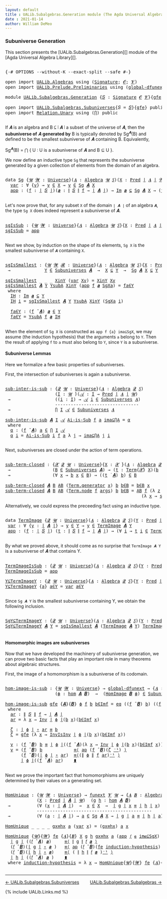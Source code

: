 ```yaml
---
layout: default
title : UALib.Subalgebras.Generation module (The Agda Universal Algebra Library)
date : 2021-01-14
author: William DeMeo
---
```


### <a id="subuniverse-generation">Subuniverse Generation</a>

This section presents the [UALib.Subalgebras.Generation][] module of the [Agda Universal Algebra Library][].

<pre class="Agda">

<a id="334" class="Symbol">{-#</a> <a id="338" class="Keyword">OPTIONS</a> <a id="346" class="Pragma">--without-K</a> <a id="358" class="Pragma">--exact-split</a> <a id="372" class="Pragma">--safe</a> <a id="379" class="Symbol">#-}</a>

<a id="384" class="Keyword">open</a> <a id="389" class="Keyword">import</a> <a id="396" href="UALib.Algebras.html" class="Module">UALib.Algebras</a> <a id="411" class="Keyword">using</a> <a id="417" class="Symbol">(</a><a id="418" href="UALib.Algebras.Signatures.html#1377" class="Function">Signature</a><a id="427" class="Symbol">;</a> <a id="429" href="universes.html#613" class="Generalizable">𝓞</a><a id="430" class="Symbol">;</a> <a id="432" href="universes.html#617" class="Generalizable">𝓥</a><a id="433" class="Symbol">)</a>
<a id="435" class="Keyword">open</a> <a id="440" class="Keyword">import</a> <a id="447" href="UALib.Prelude.Preliminaries.html" class="Module">UALib.Prelude.Preliminaries</a> <a id="475" class="Keyword">using</a> <a id="481" class="Symbol">(</a><a id="482" href="MGS-Subsingleton-Theorems.html#3468" class="Function">global-dfunext</a><a id="496" class="Symbol">)</a>

<a id="499" class="Keyword">module</a> <a id="506" href="UALib.Subalgebras.Generation.html" class="Module">UALib.Subalgebras.Generation</a> <a id="535" class="Symbol">{</a><a id="536" href="UALib.Subalgebras.Generation.html#536" class="Bound">𝑆</a> <a id="538" class="Symbol">:</a> <a id="540" href="UALib.Algebras.Signatures.html#1377" class="Function">Signature</a> <a id="550" href="universes.html#613" class="Generalizable">𝓞</a> <a id="552" href="universes.html#617" class="Generalizable">𝓥</a><a id="553" class="Symbol">}{</a><a id="555" href="UALib.Subalgebras.Generation.html#555" class="Bound">gfe</a> <a id="559" class="Symbol">:</a> <a id="561" href="MGS-Subsingleton-Theorems.html#3468" class="Function">global-dfunext</a><a id="575" class="Symbol">}</a> <a id="577" class="Keyword">where</a>

<a id="584" class="Keyword">open</a> <a id="589" class="Keyword">import</a> <a id="596" href="UALib.Subalgebras.Subuniverses.html" class="Module">UALib.Subalgebras.Subuniverses</a><a id="626" class="Symbol">{</a><a id="627" class="Argument">𝑆</a> <a id="629" class="Symbol">=</a> <a id="631" href="UALib.Subalgebras.Generation.html#536" class="Bound">𝑆</a><a id="632" class="Symbol">}{</a><a id="634" href="UALib.Subalgebras.Generation.html#555" class="Bound">gfe</a><a id="637" class="Symbol">}</a> <a id="639" class="Keyword">public</a>
<a id="646" class="Keyword">open</a> <a id="651" class="Keyword">import</a> <a id="658" href="Relation.Unary.html" class="Module">Relation.Unary</a> <a id="673" class="Keyword">using</a> <a id="679" class="Symbol">(</a><a id="680" href="Relation.Unary.html#4506" class="Function">⋂</a><a id="681" class="Symbol">)</a> <a id="683" class="Keyword">public</a>

</pre>

If 𝑨 is an algebra and B ⊆ ∣ 𝑨 ∣ a subset of the universe of 𝑨, then the **subuniverse of** 𝑨 **generated by** B is typically denoted by Sg<sup>𝑨</sup>(B) and defined to be the smallest subuniverse of 𝑨 containing B.  Equivalently,

Sg<sup>𝑨</sup>(B)  =  ⋂ { U : U is a subuniverse of 𝑨 and  B ⊆ U }.

We now define an inductive type `Sg` that represents the subuniverse generated by a given collection of elements from the domain of an algebra.

<pre class="Agda">

<a id="1164" class="Keyword">data</a> <a id="Sg"></a><a id="1169" href="UALib.Subalgebras.Generation.html#1169" class="Datatype">Sg</a> <a id="1172" class="Symbol">{</a><a id="1173" href="UALib.Subalgebras.Generation.html#1173" class="Bound">𝓤</a> <a id="1175" href="UALib.Subalgebras.Generation.html#1175" class="Bound">𝓦</a> <a id="1177" class="Symbol">:</a> <a id="1179" href="universes.html#551" class="Function">Universe</a><a id="1187" class="Symbol">}(</a><a id="1189" href="UALib.Subalgebras.Generation.html#1189" class="Bound">𝑨</a> <a id="1191" class="Symbol">:</a> <a id="1193" href="UALib.Algebras.Algebras.html#771" class="Function">Algebra</a> <a id="1201" href="UALib.Subalgebras.Generation.html#1173" class="Bound">𝓤</a> <a id="1203" href="UALib.Subalgebras.Generation.html#536" class="Bound">𝑆</a><a id="1204" class="Symbol">)(</a><a id="1206" href="UALib.Subalgebras.Generation.html#1206" class="Bound">X</a> <a id="1208" class="Symbol">:</a> <a id="1210" href="UALib.Relations.Unary.html#1071" class="Function">Pred</a> <a id="1215" href="UALib.Prelude.Preliminaries.html#11659" class="Function Operator">∣</a> <a id="1217" href="UALib.Subalgebras.Generation.html#1189" class="Bound">𝑨</a> <a id="1219" href="UALib.Prelude.Preliminaries.html#11659" class="Function Operator">∣</a> <a id="1221" href="UALib.Subalgebras.Generation.html#1175" class="Bound">𝓦</a><a id="1222" class="Symbol">)</a> <a id="1224" class="Symbol">:</a> <a id="1226" href="UALib.Relations.Unary.html#1071" class="Function">Pred</a> <a id="1231" href="UALib.Prelude.Preliminaries.html#11659" class="Function Operator">∣</a> <a id="1233" href="UALib.Subalgebras.Generation.html#1189" class="Bound">𝑨</a> <a id="1235" href="UALib.Prelude.Preliminaries.html#11659" class="Function Operator">∣</a> <a id="1237" class="Symbol">(</a><a id="1238" href="UALib.Subalgebras.Generation.html#550" class="Bound">𝓞</a> <a id="1240" href="Agda.Primitive.html#636" class="Function Operator">⊔</a> <a id="1242" href="UALib.Subalgebras.Generation.html#552" class="Bound">𝓥</a> <a id="1244" href="Agda.Primitive.html#636" class="Function Operator">⊔</a> <a id="1246" href="UALib.Subalgebras.Generation.html#1175" class="Bound">𝓦</a> <a id="1248" href="Agda.Primitive.html#636" class="Function Operator">⊔</a> <a id="1250" href="UALib.Subalgebras.Generation.html#1173" class="Bound">𝓤</a><a id="1251" class="Symbol">)</a> <a id="1253" class="Keyword">where</a>
  <a id="Sg.var"></a><a id="1261" href="UALib.Subalgebras.Generation.html#1261" class="InductiveConstructor">var</a> <a id="1265" class="Symbol">:</a> <a id="1267" class="Symbol">∀</a> <a id="1269" class="Symbol">{</a><a id="1270" href="UALib.Subalgebras.Generation.html#1270" class="Bound">v</a><a id="1271" class="Symbol">}</a> <a id="1273" class="Symbol">→</a> <a id="1275" href="UALib.Subalgebras.Generation.html#1270" class="Bound">v</a> <a id="1277" href="UALib.Relations.Unary.html#2732" class="Function Operator">∈</a> <a id="1279" href="UALib.Subalgebras.Generation.html#1206" class="Bound">X</a> <a id="1281" class="Symbol">→</a> <a id="1283" href="UALib.Subalgebras.Generation.html#1270" class="Bound">v</a> <a id="1285" href="UALib.Relations.Unary.html#2732" class="Function Operator">∈</a> <a id="1287" href="UALib.Subalgebras.Generation.html#1169" class="Datatype">Sg</a> <a id="1290" href="UALib.Subalgebras.Generation.html#1189" class="Bound">𝑨</a> <a id="1292" href="UALib.Subalgebras.Generation.html#1206" class="Bound">X</a>
  <a id="Sg.app"></a><a id="1296" href="UALib.Subalgebras.Generation.html#1296" class="InductiveConstructor">app</a> <a id="1300" class="Symbol">:</a> <a id="1302" class="Symbol">(</a><a id="1303" href="UALib.Subalgebras.Generation.html#1303" class="Bound">f</a> <a id="1305" class="Symbol">:</a> <a id="1307" href="UALib.Prelude.Preliminaries.html#11659" class="Function Operator">∣</a> <a id="1309" href="UALib.Subalgebras.Generation.html#536" class="Bound">𝑆</a> <a id="1311" href="UALib.Prelude.Preliminaries.html#11659" class="Function Operator">∣</a><a id="1312" class="Symbol">)(</a><a id="1314" href="UALib.Subalgebras.Generation.html#1314" class="Bound">𝒂</a> <a id="1316" class="Symbol">:</a> <a id="1318" href="UALib.Prelude.Preliminaries.html#11740" class="Function Operator">∥</a> <a id="1320" href="UALib.Subalgebras.Generation.html#536" class="Bound">𝑆</a> <a id="1322" href="UALib.Prelude.Preliminaries.html#11740" class="Function Operator">∥</a> <a id="1324" href="UALib.Subalgebras.Generation.html#1303" class="Bound">f</a> <a id="1326" class="Symbol">→</a> <a id="1328" href="UALib.Prelude.Preliminaries.html#11659" class="Function Operator">∣</a> <a id="1330" href="UALib.Subalgebras.Generation.html#1189" class="Bound">𝑨</a> <a id="1332" href="UALib.Prelude.Preliminaries.html#11659" class="Function Operator">∣</a><a id="1333" class="Symbol">)</a> <a id="1335" class="Symbol">→</a> <a id="1337" href="UALib.Relations.Unary.html#5346" class="Function Operator">Im</a> <a id="1340" href="UALib.Subalgebras.Generation.html#1314" class="Bound">𝒂</a> <a id="1342" href="UALib.Relations.Unary.html#5346" class="Function Operator">⊆</a> <a id="1344" href="UALib.Subalgebras.Generation.html#1169" class="Datatype">Sg</a> <a id="1347" href="UALib.Subalgebras.Generation.html#1189" class="Bound">𝑨</a> <a id="1349" href="UALib.Subalgebras.Generation.html#1206" class="Bound">X</a> <a id="1351" class="Symbol">→</a> <a id="1353" class="Symbol">(</a><a id="1354" href="UALib.Subalgebras.Generation.html#1303" class="Bound">f</a> <a id="1356" href="UALib.Algebras.Algebras.html#2921" class="Function Operator">̂</a> <a id="1358" href="UALib.Subalgebras.Generation.html#1189" class="Bound">𝑨</a><a id="1359" class="Symbol">)</a> <a id="1361" href="UALib.Subalgebras.Generation.html#1314" class="Bound">𝒂</a> <a id="1363" href="UALib.Relations.Unary.html#2732" class="Function Operator">∈</a> <a id="1365" href="UALib.Subalgebras.Generation.html#1169" class="Datatype">Sg</a> <a id="1368" href="UALib.Subalgebras.Generation.html#1189" class="Bound">𝑨</a> <a id="1370" href="UALib.Subalgebras.Generation.html#1206" class="Bound">X</a>

</pre>

Let's now prove that, for any subset `X` of the domain `∣ 𝑨 ∣` of an algebra `𝑨`, the type `Sg X` does indeed represent a subuniverse of 𝑨.

<pre class="Agda">

<a id="sgIsSub"></a><a id="1540" href="UALib.Subalgebras.Generation.html#1540" class="Function">sgIsSub</a> <a id="1548" class="Symbol">:</a> <a id="1550" class="Symbol">{</a><a id="1551" href="UALib.Subalgebras.Generation.html#1551" class="Bound">𝓤</a> <a id="1553" href="UALib.Subalgebras.Generation.html#1553" class="Bound">𝓦</a> <a id="1555" class="Symbol">:</a> <a id="1557" href="universes.html#551" class="Function">Universe</a><a id="1565" class="Symbol">}{</a><a id="1567" href="UALib.Subalgebras.Generation.html#1567" class="Bound">𝑨</a> <a id="1569" class="Symbol">:</a> <a id="1571" href="UALib.Algebras.Algebras.html#771" class="Function">Algebra</a> <a id="1579" href="UALib.Subalgebras.Generation.html#1551" class="Bound">𝓤</a> <a id="1581" href="UALib.Subalgebras.Generation.html#536" class="Bound">𝑆</a><a id="1582" class="Symbol">}{</a><a id="1584" href="UALib.Subalgebras.Generation.html#1584" class="Bound">X</a> <a id="1586" class="Symbol">:</a> <a id="1588" href="UALib.Relations.Unary.html#1071" class="Function">Pred</a> <a id="1593" href="UALib.Prelude.Preliminaries.html#11659" class="Function Operator">∣</a> <a id="1595" href="UALib.Subalgebras.Generation.html#1567" class="Bound">𝑨</a> <a id="1597" href="UALib.Prelude.Preliminaries.html#11659" class="Function Operator">∣</a> <a id="1599" href="UALib.Subalgebras.Generation.html#1553" class="Bound">𝓦</a><a id="1600" class="Symbol">}</a> <a id="1602" class="Symbol">→</a> <a id="1604" href="UALib.Subalgebras.Generation.html#1169" class="Datatype">Sg</a> <a id="1607" href="UALib.Subalgebras.Generation.html#1567" class="Bound">𝑨</a> <a id="1609" href="UALib.Subalgebras.Generation.html#1584" class="Bound">X</a> <a id="1611" href="UALib.Relations.Unary.html#2732" class="Function Operator">∈</a> <a id="1613" href="UALib.Subalgebras.Subuniverses.html#1290" class="Function">Subuniverses</a> <a id="1626" href="UALib.Subalgebras.Generation.html#1567" class="Bound">𝑨</a>
<a id="1628" href="UALib.Subalgebras.Generation.html#1540" class="Function">sgIsSub</a> <a id="1636" class="Symbol">=</a> <a id="1638" href="UALib.Subalgebras.Generation.html#1296" class="InductiveConstructor">app</a>

</pre>

Next we show, by induction on the shape of its elements, `Sg X` is the smallest subuniverse of `𝑨` containing `X`.

<pre class="Agda">

<a id="sgIsSmallest"></a><a id="1785" href="UALib.Subalgebras.Generation.html#1785" class="Function">sgIsSmallest</a> <a id="1798" class="Symbol">:</a> <a id="1800" class="Symbol">{</a><a id="1801" href="UALib.Subalgebras.Generation.html#1801" class="Bound">𝓤</a> <a id="1803" href="UALib.Subalgebras.Generation.html#1803" class="Bound">𝓦</a> <a id="1805" href="UALib.Subalgebras.Generation.html#1805" class="Bound">𝓡</a> <a id="1807" class="Symbol">:</a> <a id="1809" href="universes.html#551" class="Function">Universe</a><a id="1817" class="Symbol">}(</a><a id="1819" href="UALib.Subalgebras.Generation.html#1819" class="Bound">𝑨</a> <a id="1821" class="Symbol">:</a> <a id="1823" href="UALib.Algebras.Algebras.html#771" class="Function">Algebra</a> <a id="1831" href="UALib.Subalgebras.Generation.html#1801" class="Bound">𝓤</a> <a id="1833" href="UALib.Subalgebras.Generation.html#536" class="Bound">𝑆</a><a id="1834" class="Symbol">){</a><a id="1836" href="UALib.Subalgebras.Generation.html#1836" class="Bound">X</a> <a id="1838" class="Symbol">:</a> <a id="1840" href="UALib.Relations.Unary.html#1071" class="Function">Pred</a> <a id="1845" href="UALib.Prelude.Preliminaries.html#11659" class="Function Operator">∣</a> <a id="1847" href="UALib.Subalgebras.Generation.html#1819" class="Bound">𝑨</a> <a id="1849" href="UALib.Prelude.Preliminaries.html#11659" class="Function Operator">∣</a> <a id="1851" href="UALib.Subalgebras.Generation.html#1803" class="Bound">𝓦</a><a id="1852" class="Symbol">}(</a><a id="1854" href="UALib.Subalgebras.Generation.html#1854" class="Bound">Y</a> <a id="1856" class="Symbol">:</a> <a id="1858" href="UALib.Relations.Unary.html#1071" class="Function">Pred</a> <a id="1863" href="UALib.Prelude.Preliminaries.html#11659" class="Function Operator">∣</a> <a id="1865" href="UALib.Subalgebras.Generation.html#1819" class="Bound">𝑨</a> <a id="1867" href="UALib.Prelude.Preliminaries.html#11659" class="Function Operator">∣</a> <a id="1869" href="UALib.Subalgebras.Generation.html#1805" class="Bound">𝓡</a><a id="1870" class="Symbol">)</a>
 <a id="1873" class="Symbol">→</a>             <a id="1887" href="UALib.Subalgebras.Generation.html#1854" class="Bound">Y</a> <a id="1889" href="UALib.Relations.Unary.html#2732" class="Function Operator">∈</a> <a id="1891" href="UALib.Subalgebras.Subuniverses.html#1290" class="Function">Subuniverses</a> <a id="1904" href="UALib.Subalgebras.Generation.html#1819" class="Bound">𝑨</a>  <a id="1907" class="Symbol">→</a>  <a id="1910" href="UALib.Subalgebras.Generation.html#1836" class="Bound">X</a> <a id="1912" href="UALib.Relations.Unary.html#3014" class="Function Operator">⊆</a> <a id="1914" href="UALib.Subalgebras.Generation.html#1854" class="Bound">Y</a>  <a id="1917" class="Symbol">→</a>  <a id="1920" href="UALib.Subalgebras.Generation.html#1169" class="Datatype">Sg</a> <a id="1923" href="UALib.Subalgebras.Generation.html#1819" class="Bound">𝑨</a> <a id="1925" href="UALib.Subalgebras.Generation.html#1836" class="Bound">X</a> <a id="1927" href="UALib.Relations.Unary.html#3014" class="Function Operator">⊆</a> <a id="1929" href="UALib.Subalgebras.Generation.html#1854" class="Bound">Y</a>

<a id="1932" href="UALib.Subalgebras.Generation.html#1785" class="Function">sgIsSmallest</a> <a id="1945" class="Symbol">_</a> <a id="1947" class="Symbol">_</a> <a id="1949" class="Symbol">_</a> <a id="1951" href="UALib.Subalgebras.Generation.html#1951" class="Bound">XinY</a> <a id="1956" class="Symbol">(</a><a id="1957" href="UALib.Subalgebras.Generation.html#1261" class="InductiveConstructor">var</a> <a id="1961" href="UALib.Subalgebras.Generation.html#1961" class="Bound">Xv</a><a id="1963" class="Symbol">)</a> <a id="1965" class="Symbol">=</a> <a id="1967" href="UALib.Subalgebras.Generation.html#1951" class="Bound">XinY</a> <a id="1972" href="UALib.Subalgebras.Generation.html#1961" class="Bound">Xv</a>
<a id="1975" href="UALib.Subalgebras.Generation.html#1785" class="Function">sgIsSmallest</a> <a id="1988" href="UALib.Subalgebras.Generation.html#1988" class="Bound">𝑨</a> <a id="1990" href="UALib.Subalgebras.Generation.html#1990" class="Bound">Y</a> <a id="1992" href="UALib.Subalgebras.Generation.html#1992" class="Bound">YsubA</a> <a id="1998" href="UALib.Subalgebras.Generation.html#1998" class="Bound">XinY</a> <a id="2003" class="Symbol">(</a><a id="2004" href="UALib.Subalgebras.Generation.html#1296" class="InductiveConstructor">app</a> <a id="2008" href="UALib.Subalgebras.Generation.html#2008" class="Bound">f</a> <a id="2010" href="UALib.Subalgebras.Generation.html#2010" class="Bound">𝒂</a> <a id="2012" href="UALib.Subalgebras.Generation.html#2012" class="Bound">SgXa</a><a id="2016" class="Symbol">)</a> <a id="2018" class="Symbol">=</a> <a id="2020" href="UALib.Subalgebras.Generation.html#2097" class="Function">fa∈Y</a>
 <a id="2026" class="Keyword">where</a>
  <a id="2034" href="UALib.Subalgebras.Generation.html#2034" class="Function">IH</a> <a id="2037" class="Symbol">:</a> <a id="2039" href="UALib.Relations.Unary.html#5346" class="Function Operator">Im</a> <a id="2042" href="UALib.Subalgebras.Generation.html#2010" class="Bound">𝒂</a> <a id="2044" href="UALib.Relations.Unary.html#5346" class="Function Operator">⊆</a> <a id="2046" href="UALib.Subalgebras.Generation.html#1990" class="Bound">Y</a>
  <a id="2050" href="UALib.Subalgebras.Generation.html#2034" class="Function">IH</a> <a id="2053" href="UALib.Subalgebras.Generation.html#2053" class="Bound">i</a> <a id="2055" class="Symbol">=</a> <a id="2057" href="UALib.Subalgebras.Generation.html#1785" class="Function">sgIsSmallest</a> <a id="2070" href="UALib.Subalgebras.Generation.html#1988" class="Bound">𝑨</a> <a id="2072" href="UALib.Subalgebras.Generation.html#1990" class="Bound">Y</a> <a id="2074" href="UALib.Subalgebras.Generation.html#1992" class="Bound">YsubA</a> <a id="2080" href="UALib.Subalgebras.Generation.html#1998" class="Bound">XinY</a> <a id="2085" class="Symbol">(</a><a id="2086" href="UALib.Subalgebras.Generation.html#2012" class="Bound">SgXa</a> <a id="2091" href="UALib.Subalgebras.Generation.html#2053" class="Bound">i</a><a id="2092" class="Symbol">)</a>

  <a id="2097" href="UALib.Subalgebras.Generation.html#2097" class="Function">fa∈Y</a> <a id="2102" class="Symbol">:</a> <a id="2104" class="Symbol">(</a><a id="2105" href="UALib.Subalgebras.Generation.html#2008" class="Bound">f</a> <a id="2107" href="UALib.Algebras.Algebras.html#2921" class="Function Operator">̂</a> <a id="2109" href="UALib.Subalgebras.Generation.html#1988" class="Bound">𝑨</a><a id="2110" class="Symbol">)</a> <a id="2112" href="UALib.Subalgebras.Generation.html#2010" class="Bound">𝒂</a> <a id="2114" href="UALib.Relations.Unary.html#2732" class="Function Operator">∈</a> <a id="2116" href="UALib.Subalgebras.Generation.html#1990" class="Bound">Y</a>
  <a id="2120" href="UALib.Subalgebras.Generation.html#2097" class="Function">fa∈Y</a> <a id="2125" class="Symbol">=</a> <a id="2127" href="UALib.Subalgebras.Generation.html#1992" class="Bound">YsubA</a> <a id="2133" href="UALib.Subalgebras.Generation.html#2008" class="Bound">f</a> <a id="2135" href="UALib.Subalgebras.Generation.html#2010" class="Bound">𝒂</a> <a id="2137" href="UALib.Subalgebras.Generation.html#2034" class="Function">IH</a>

</pre>

When the element of `Sg X` is constructed as `app f {a} ima⊆SgX`, we may assume (the induction hypothesis) that the arguments `a` belong to `Y`. Then the result of applying `f` to `a` must also belong to `Y`, since `Y` is a subuniverse.



#### <a id="subuniverse-lemmas">Subuniverse Lemmas</a>

Here we formalize a few basic properties of subuniverses.

First, the intersection of subuniverses is again a subuniverse.

<pre class="Agda">

<a id="sub-inter-is-sub"></a><a id="2587" href="UALib.Subalgebras.Generation.html#2587" class="Function">sub-inter-is-sub</a> <a id="2604" class="Symbol">:</a> <a id="2606" class="Symbol">{</a><a id="2607" href="UALib.Subalgebras.Generation.html#2607" class="Bound">𝓠</a> <a id="2609" href="UALib.Subalgebras.Generation.html#2609" class="Bound">𝓤</a> <a id="2611" class="Symbol">:</a> <a id="2613" href="universes.html#551" class="Function">Universe</a><a id="2621" class="Symbol">}(</a><a id="2623" href="UALib.Subalgebras.Generation.html#2623" class="Bound">𝑨</a> <a id="2625" class="Symbol">:</a> <a id="2627" href="UALib.Algebras.Algebras.html#771" class="Function">Algebra</a> <a id="2635" href="UALib.Subalgebras.Generation.html#2607" class="Bound">𝓠</a> <a id="2637" href="UALib.Subalgebras.Generation.html#536" class="Bound">𝑆</a><a id="2638" class="Symbol">)</a>
                   <a id="2659" class="Symbol">(</a><a id="2660" href="UALib.Subalgebras.Generation.html#2660" class="Bound">I</a> <a id="2662" class="Symbol">:</a> <a id="2664" href="UALib.Subalgebras.Generation.html#2609" class="Bound">𝓤</a> <a id="2666" href="universes.html#758" class="Function Operator">̇</a><a id="2667" class="Symbol">)(</a><a id="2669" href="UALib.Subalgebras.Generation.html#2669" class="Bound">𝒜</a> <a id="2671" class="Symbol">:</a> <a id="2673" href="UALib.Subalgebras.Generation.html#2660" class="Bound">I</a> <a id="2675" class="Symbol">→</a> <a id="2677" href="UALib.Relations.Unary.html#1071" class="Function">Pred</a> <a id="2682" href="UALib.Prelude.Preliminaries.html#11659" class="Function Operator">∣</a> <a id="2684" href="UALib.Subalgebras.Generation.html#2623" class="Bound">𝑨</a> <a id="2686" href="UALib.Prelude.Preliminaries.html#11659" class="Function Operator">∣</a> <a id="2688" href="UALib.Subalgebras.Generation.html#2609" class="Bound">𝓤</a><a id="2689" class="Symbol">)</a>
 <a id="2692" class="Symbol">→</a>                 <a id="2710" class="Symbol">((</a><a id="2712" href="UALib.Subalgebras.Generation.html#2712" class="Bound">i</a> <a id="2714" class="Symbol">:</a> <a id="2716" href="UALib.Subalgebras.Generation.html#2660" class="Bound">I</a><a id="2717" class="Symbol">)</a> <a id="2719" class="Symbol">→</a> <a id="2721" href="UALib.Subalgebras.Generation.html#2669" class="Bound">𝒜</a> <a id="2723" href="UALib.Subalgebras.Generation.html#2712" class="Bound">i</a> <a id="2725" href="UALib.Relations.Unary.html#2732" class="Function Operator">∈</a> <a id="2727" href="UALib.Subalgebras.Subuniverses.html#1290" class="Function">Subuniverses</a> <a id="2740" href="UALib.Subalgebras.Generation.html#2623" class="Bound">𝑨</a><a id="2741" class="Symbol">)</a>
                   <a id="2762" class="Comment">--------------------------------</a>
 <a id="2796" class="Symbol">→</a>                 <a id="2814" href="Relation.Unary.html#4506" class="Function">⋂</a> <a id="2816" href="UALib.Subalgebras.Generation.html#2660" class="Bound">I</a> <a id="2818" href="UALib.Subalgebras.Generation.html#2669" class="Bound">𝒜</a> <a id="2820" href="UALib.Relations.Unary.html#2732" class="Function Operator">∈</a> <a id="2822" href="UALib.Subalgebras.Subuniverses.html#1290" class="Function">Subuniverses</a> <a id="2835" href="UALib.Subalgebras.Generation.html#2623" class="Bound">𝑨</a>

<a id="2838" href="UALib.Subalgebras.Generation.html#2587" class="Function">sub-inter-is-sub</a> <a id="2855" href="UALib.Subalgebras.Generation.html#2855" class="Bound">𝑨</a> <a id="2857" href="UALib.Subalgebras.Generation.html#2857" class="Bound">I</a> <a id="2859" href="UALib.Subalgebras.Generation.html#2859" class="Bound">𝒜</a> <a id="2861" href="UALib.Subalgebras.Generation.html#2861" class="Bound">Ai-is-Sub</a> <a id="2871" href="UALib.Subalgebras.Generation.html#2871" class="Bound">f</a> <a id="2873" href="UALib.Subalgebras.Generation.html#2873" class="Bound">a</a> <a id="2875" href="UALib.Subalgebras.Generation.html#2875" class="Bound">ima⊆⋂A</a> <a id="2882" class="Symbol">=</a> <a id="2884" href="UALib.Subalgebras.Generation.html#2895" class="Function">α</a>
 <a id="2887" class="Keyword">where</a>
  <a id="2895" href="UALib.Subalgebras.Generation.html#2895" class="Function">α</a> <a id="2897" class="Symbol">:</a> <a id="2899" class="Symbol">(</a><a id="2900" href="UALib.Subalgebras.Generation.html#2871" class="Bound">f</a> <a id="2902" href="UALib.Algebras.Algebras.html#2921" class="Function Operator">̂</a> <a id="2904" href="UALib.Subalgebras.Generation.html#2855" class="Bound">𝑨</a><a id="2905" class="Symbol">)</a> <a id="2907" href="UALib.Subalgebras.Generation.html#2873" class="Bound">a</a> <a id="2909" href="UALib.Relations.Unary.html#2732" class="Function Operator">∈</a> <a id="2911" href="Relation.Unary.html#4506" class="Function">⋂</a> <a id="2913" href="UALib.Subalgebras.Generation.html#2857" class="Bound">I</a> <a id="2915" href="UALib.Subalgebras.Generation.html#2859" class="Bound">𝒜</a>
  <a id="2919" href="UALib.Subalgebras.Generation.html#2895" class="Function">α</a> <a id="2921" href="UALib.Subalgebras.Generation.html#2921" class="Bound">i</a> <a id="2923" class="Symbol">=</a> <a id="2925" href="UALib.Subalgebras.Generation.html#2861" class="Bound">Ai-is-Sub</a> <a id="2935" href="UALib.Subalgebras.Generation.html#2921" class="Bound">i</a> <a id="2937" href="UALib.Subalgebras.Generation.html#2871" class="Bound">f</a> <a id="2939" href="UALib.Subalgebras.Generation.html#2873" class="Bound">a</a> <a id="2941" class="Symbol">λ</a> <a id="2943" href="UALib.Subalgebras.Generation.html#2943" class="Bound">j</a> <a id="2945" class="Symbol">→</a> <a id="2947" href="UALib.Subalgebras.Generation.html#2875" class="Bound">ima⊆⋂A</a> <a id="2954" href="UALib.Subalgebras.Generation.html#2943" class="Bound">j</a> <a id="2956" href="UALib.Subalgebras.Generation.html#2921" class="Bound">i</a>

</pre>

Next, subuniverses are closed under the action of term operations.

<pre class="Agda">

<a id="sub-term-closed"></a><a id="3053" href="UALib.Subalgebras.Generation.html#3053" class="Function">sub-term-closed</a> <a id="3069" class="Symbol">:</a> <a id="3071" class="Symbol">{</a><a id="3072" href="UALib.Subalgebras.Generation.html#3072" class="Bound">𝓧</a> <a id="3074" href="UALib.Subalgebras.Generation.html#3074" class="Bound">𝓠</a> <a id="3076" href="UALib.Subalgebras.Generation.html#3076" class="Bound">𝓤</a> <a id="3078" class="Symbol">:</a> <a id="3080" href="universes.html#551" class="Function">Universe</a><a id="3088" class="Symbol">}{</a><a id="3090" href="UALib.Subalgebras.Generation.html#3090" class="Bound">X</a> <a id="3092" class="Symbol">:</a> <a id="3094" href="UALib.Subalgebras.Generation.html#3072" class="Bound">𝓧</a> <a id="3096" href="universes.html#758" class="Function Operator">̇</a><a id="3097" class="Symbol">}(</a><a id="3099" href="UALib.Subalgebras.Generation.html#3099" class="Bound">𝑨</a> <a id="3101" class="Symbol">:</a> <a id="3103" href="UALib.Algebras.Algebras.html#771" class="Function">Algebra</a> <a id="3111" href="UALib.Subalgebras.Generation.html#3074" class="Bound">𝓠</a> <a id="3113" href="UALib.Subalgebras.Generation.html#536" class="Bound">𝑆</a><a id="3114" class="Symbol">)(</a><a id="3116" href="UALib.Subalgebras.Generation.html#3116" class="Bound">B</a> <a id="3118" class="Symbol">:</a> <a id="3120" href="UALib.Relations.Unary.html#1071" class="Function">Pred</a> <a id="3125" href="UALib.Prelude.Preliminaries.html#11659" class="Function Operator">∣</a> <a id="3127" href="UALib.Subalgebras.Generation.html#3099" class="Bound">𝑨</a> <a id="3129" href="UALib.Prelude.Preliminaries.html#11659" class="Function Operator">∣</a> <a id="3131" href="UALib.Subalgebras.Generation.html#3076" class="Bound">𝓤</a><a id="3132" class="Symbol">)</a>
 <a id="3135" class="Symbol">→</a>                <a id="3152" class="Symbol">(</a><a id="3153" href="UALib.Subalgebras.Generation.html#3116" class="Bound">B</a> <a id="3155" href="UALib.Relations.Unary.html#2732" class="Function Operator">∈</a> <a id="3157" href="UALib.Subalgebras.Subuniverses.html#1290" class="Function">Subuniverses</a> <a id="3170" href="UALib.Subalgebras.Generation.html#3099" class="Bound">𝑨</a><a id="3171" class="Symbol">)</a> <a id="3173" class="Symbol">→</a> <a id="3175" class="Symbol">(</a><a id="3176" href="UALib.Subalgebras.Generation.html#3176" class="Bound">t</a> <a id="3178" class="Symbol">:</a> <a id="3180" href="UALib.Terms.Basic.html#2343" class="Datatype">Term</a><a id="3184" class="Symbol">{</a><a id="3185" href="UALib.Subalgebras.Generation.html#3072" class="Bound">𝓧</a><a id="3186" class="Symbol">}</a> <a id="3188" href="UALib.Subalgebras.Generation.html#3090" class="Bound">X</a><a id="3189" class="Symbol">)(</a><a id="3191" href="UALib.Subalgebras.Generation.html#3191" class="Bound">b</a> <a id="3193" class="Symbol">:</a> <a id="3195" href="UALib.Subalgebras.Generation.html#3090" class="Bound">X</a> <a id="3197" class="Symbol">→</a> <a id="3199" href="UALib.Prelude.Preliminaries.html#11659" class="Function Operator">∣</a> <a id="3201" href="UALib.Subalgebras.Generation.html#3099" class="Bound">𝑨</a> <a id="3203" href="UALib.Prelude.Preliminaries.html#11659" class="Function Operator">∣</a><a id="3204" class="Symbol">)</a>
 <a id="3207" class="Symbol">→</a>                <a id="3224" class="Symbol">(∀</a> <a id="3227" href="UALib.Subalgebras.Generation.html#3227" class="Bound">x</a> <a id="3229" class="Symbol">→</a> <a id="3231" href="UALib.Subalgebras.Generation.html#3191" class="Bound">b</a> <a id="3233" href="UALib.Subalgebras.Generation.html#3227" class="Bound">x</a> <a id="3235" href="UALib.Relations.Unary.html#2732" class="Function Operator">∈</a> <a id="3237" href="UALib.Subalgebras.Generation.html#3116" class="Bound">B</a><a id="3238" class="Symbol">)</a> <a id="3240" class="Symbol">→</a> <a id="3242" class="Symbol">((</a><a id="3244" href="UALib.Subalgebras.Generation.html#3176" class="Bound">t</a> <a id="3246" href="UALib.Terms.Operations.html#1284" class="Function Operator">̇</a> <a id="3248" href="UALib.Subalgebras.Generation.html#3099" class="Bound">𝑨</a><a id="3249" class="Symbol">)</a> <a id="3251" href="UALib.Subalgebras.Generation.html#3191" class="Bound">b</a><a id="3252" class="Symbol">)</a> <a id="3254" href="UALib.Relations.Unary.html#2732" class="Function Operator">∈</a> <a id="3256" href="UALib.Subalgebras.Generation.html#3116" class="Bound">B</a>

<a id="3259" href="UALib.Subalgebras.Generation.html#3053" class="Function">sub-term-closed</a> <a id="3275" href="UALib.Subalgebras.Generation.html#3275" class="Bound">𝑨</a> <a id="3277" href="UALib.Subalgebras.Generation.html#3277" class="Bound">B</a> <a id="3279" href="UALib.Subalgebras.Generation.html#3279" class="Bound">AB</a> <a id="3282" class="Symbol">(</a><a id="3283" href="UALib.Terms.Basic.html#2391" class="InductiveConstructor">Term.generator</a> <a id="3298" href="UALib.Subalgebras.Generation.html#3298" class="Bound">x</a><a id="3299" class="Symbol">)</a> <a id="3301" href="UALib.Subalgebras.Generation.html#3301" class="Bound">b</a> <a id="3303" href="UALib.Subalgebras.Generation.html#3303" class="Bound">b∈B</a> <a id="3307" class="Symbol">=</a> <a id="3309" href="UALib.Subalgebras.Generation.html#3303" class="Bound">b∈B</a> <a id="3313" href="UALib.Subalgebras.Generation.html#3298" class="Bound">x</a>
<a id="3315" href="UALib.Subalgebras.Generation.html#3053" class="Function">sub-term-closed</a> <a id="3331" href="UALib.Subalgebras.Generation.html#3331" class="Bound">𝑨</a> <a id="3333" href="UALib.Subalgebras.Generation.html#3333" class="Bound">B</a> <a id="3335" href="UALib.Subalgebras.Generation.html#3335" class="Bound">AB</a> <a id="3338" class="Symbol">(</a><a id="3339" href="UALib.Terms.Basic.html#2416" class="InductiveConstructor">Term.node</a> <a id="3349" href="UALib.Subalgebras.Generation.html#3349" class="Bound">f</a> <a id="3351" href="UALib.Subalgebras.Generation.html#3351" class="Bound">args</a><a id="3355" class="Symbol">)</a> <a id="3357" href="UALib.Subalgebras.Generation.html#3357" class="Bound">b</a> <a id="3359" href="UALib.Subalgebras.Generation.html#3359" class="Bound">b∈B</a> <a id="3363" class="Symbol">=</a> <a id="3365" href="UALib.Subalgebras.Generation.html#3335" class="Bound">AB</a> <a id="3368" href="UALib.Subalgebras.Generation.html#3349" class="Bound">f</a> <a id="3370" class="Symbol">(λ</a> <a id="3373" href="UALib.Subalgebras.Generation.html#3373" class="Bound">z</a> <a id="3375" class="Symbol">→</a> <a id="3377" class="Symbol">(</a><a id="3378" href="UALib.Subalgebras.Generation.html#3351" class="Bound">args</a> <a id="3383" href="UALib.Subalgebras.Generation.html#3373" class="Bound">z</a> <a id="3385" href="UALib.Terms.Operations.html#1284" class="Function Operator">̇</a> <a id="3387" href="UALib.Subalgebras.Generation.html#3331" class="Bound">𝑨</a><a id="3388" class="Symbol">)</a> <a id="3390" href="UALib.Subalgebras.Generation.html#3357" class="Bound">b</a><a id="3391" class="Symbol">)</a>
                                                    <a id="3445" class="Symbol">(λ</a> <a id="3448" href="UALib.Subalgebras.Generation.html#3448" class="Bound">x</a> <a id="3450" class="Symbol">→</a> <a id="3452" href="UALib.Subalgebras.Generation.html#3053" class="Function">sub-term-closed</a> <a id="3468" href="UALib.Subalgebras.Generation.html#3331" class="Bound">𝑨</a> <a id="3470" href="UALib.Subalgebras.Generation.html#3333" class="Bound">B</a> <a id="3472" href="UALib.Subalgebras.Generation.html#3335" class="Bound">AB</a> <a id="3475" class="Symbol">(</a><a id="3476" href="UALib.Subalgebras.Generation.html#3351" class="Bound">args</a> <a id="3481" href="UALib.Subalgebras.Generation.html#3448" class="Bound">x</a><a id="3482" class="Symbol">)</a> <a id="3484" href="UALib.Subalgebras.Generation.html#3357" class="Bound">b</a> <a id="3486" href="UALib.Subalgebras.Generation.html#3359" class="Bound">b∈B</a><a id="3489" class="Symbol">)</a>
</pre>

Alternatively, we could express the preceeding fact using an inductive type.

<pre class="Agda">

<a id="3595" class="Keyword">data</a> <a id="TermImage"></a><a id="3600" href="UALib.Subalgebras.Generation.html#3600" class="Datatype">TermImage</a> <a id="3610" class="Symbol">{</a><a id="3611" href="UALib.Subalgebras.Generation.html#3611" class="Bound">𝓠</a> <a id="3613" href="UALib.Subalgebras.Generation.html#3613" class="Bound">𝓤</a> <a id="3615" class="Symbol">:</a> <a id="3617" href="universes.html#551" class="Function">Universe</a><a id="3625" class="Symbol">}(</a><a id="3627" href="UALib.Subalgebras.Generation.html#3627" class="Bound">𝑨</a> <a id="3629" class="Symbol">:</a> <a id="3631" href="UALib.Algebras.Algebras.html#771" class="Function">Algebra</a> <a id="3639" href="UALib.Subalgebras.Generation.html#3611" class="Bound">𝓠</a> <a id="3641" href="UALib.Subalgebras.Generation.html#536" class="Bound">𝑆</a><a id="3642" class="Symbol">)(</a><a id="3644" href="UALib.Subalgebras.Generation.html#3644" class="Bound">Y</a> <a id="3646" class="Symbol">:</a> <a id="3648" href="UALib.Relations.Unary.html#1071" class="Function">Pred</a> <a id="3653" href="UALib.Prelude.Preliminaries.html#11659" class="Function Operator">∣</a> <a id="3655" href="UALib.Subalgebras.Generation.html#3627" class="Bound">𝑨</a> <a id="3657" href="UALib.Prelude.Preliminaries.html#11659" class="Function Operator">∣</a> <a id="3659" href="UALib.Subalgebras.Generation.html#3613" class="Bound">𝓤</a><a id="3660" class="Symbol">)</a> <a id="3662" class="Symbol">:</a> <a id="3664" href="UALib.Relations.Unary.html#1071" class="Function">Pred</a> <a id="3669" href="UALib.Prelude.Preliminaries.html#11659" class="Function Operator">∣</a> <a id="3671" href="UALib.Subalgebras.Generation.html#3627" class="Bound">𝑨</a> <a id="3673" href="UALib.Prelude.Preliminaries.html#11659" class="Function Operator">∣</a> <a id="3675" class="Symbol">(</a><a id="3676" href="UALib.Subalgebras.Generation.html#550" class="Bound">𝓞</a> <a id="3678" href="Agda.Primitive.html#636" class="Function Operator">⊔</a> <a id="3680" href="UALib.Subalgebras.Generation.html#552" class="Bound">𝓥</a> <a id="3682" href="Agda.Primitive.html#636" class="Function Operator">⊔</a> <a id="3684" href="UALib.Subalgebras.Generation.html#3611" class="Bound">𝓠</a> <a id="3686" href="Agda.Primitive.html#636" class="Function Operator">⊔</a> <a id="3688" href="UALib.Subalgebras.Generation.html#3613" class="Bound">𝓤</a><a id="3689" class="Symbol">)</a> <a id="3691" class="Keyword">where</a>
 <a id="TermImage.var"></a><a id="3698" href="UALib.Subalgebras.Generation.html#3698" class="InductiveConstructor">var</a> <a id="3702" class="Symbol">:</a> <a id="3704" class="Symbol">∀</a> <a id="3706" class="Symbol">{</a><a id="3707" href="UALib.Subalgebras.Generation.html#3707" class="Bound">y</a> <a id="3709" class="Symbol">:</a> <a id="3711" href="UALib.Prelude.Preliminaries.html#11659" class="Function Operator">∣</a> <a id="3713" href="UALib.Subalgebras.Generation.html#3627" class="Bound">𝑨</a> <a id="3715" href="UALib.Prelude.Preliminaries.html#11659" class="Function Operator">∣</a><a id="3716" class="Symbol">}</a> <a id="3718" class="Symbol">→</a> <a id="3720" href="UALib.Subalgebras.Generation.html#3707" class="Bound">y</a> <a id="3722" href="UALib.Relations.Unary.html#2732" class="Function Operator">∈</a> <a id="3724" href="UALib.Subalgebras.Generation.html#3644" class="Bound">Y</a> <a id="3726" class="Symbol">→</a> <a id="3728" href="UALib.Subalgebras.Generation.html#3707" class="Bound">y</a> <a id="3730" href="UALib.Relations.Unary.html#2732" class="Function Operator">∈</a> <a id="3732" href="UALib.Subalgebras.Generation.html#3600" class="Datatype">TermImage</a> <a id="3742" href="UALib.Subalgebras.Generation.html#3627" class="Bound">𝑨</a> <a id="3744" href="UALib.Subalgebras.Generation.html#3644" class="Bound">Y</a>
 <a id="TermImage.app"></a><a id="3747" href="UALib.Subalgebras.Generation.html#3747" class="InductiveConstructor">app</a> <a id="3751" class="Symbol">:</a> <a id="3753" class="Symbol">(</a><a id="3754" href="UALib.Subalgebras.Generation.html#3754" class="Bound">f</a> <a id="3756" class="Symbol">:</a> <a id="3758" href="UALib.Prelude.Preliminaries.html#11659" class="Function Operator">∣</a> <a id="3760" href="UALib.Subalgebras.Generation.html#536" class="Bound">𝑆</a> <a id="3762" href="UALib.Prelude.Preliminaries.html#11659" class="Function Operator">∣</a><a id="3763" class="Symbol">)</a> <a id="3765" class="Symbol">(</a><a id="3766" href="UALib.Subalgebras.Generation.html#3766" class="Bound">t</a> <a id="3768" class="Symbol">:</a> <a id="3770" href="UALib.Prelude.Preliminaries.html#11740" class="Function Operator">∥</a> <a id="3772" href="UALib.Subalgebras.Generation.html#536" class="Bound">𝑆</a> <a id="3774" href="UALib.Prelude.Preliminaries.html#11740" class="Function Operator">∥</a> <a id="3776" href="UALib.Subalgebras.Generation.html#3754" class="Bound">f</a> <a id="3778" class="Symbol">→</a> <a id="3780" href="UALib.Prelude.Preliminaries.html#11659" class="Function Operator">∣</a> <a id="3782" href="UALib.Subalgebras.Generation.html#3627" class="Bound">𝑨</a> <a id="3784" href="UALib.Prelude.Preliminaries.html#11659" class="Function Operator">∣</a><a id="3785" class="Symbol">)</a> <a id="3787" class="Symbol">→</a> <a id="3789" class="Symbol">(∀</a> <a id="3792" href="UALib.Subalgebras.Generation.html#3792" class="Bound">i</a> <a id="3794" class="Symbol">→</a> <a id="3796" href="UALib.Subalgebras.Generation.html#3766" class="Bound">t</a> <a id="3798" href="UALib.Subalgebras.Generation.html#3792" class="Bound">i</a> <a id="3800" href="UALib.Relations.Unary.html#2732" class="Function Operator">∈</a> <a id="3802" href="UALib.Subalgebras.Generation.html#3600" class="Datatype">TermImage</a> <a id="3812" href="UALib.Subalgebras.Generation.html#3627" class="Bound">𝑨</a> <a id="3814" href="UALib.Subalgebras.Generation.html#3644" class="Bound">Y</a><a id="3815" class="Symbol">)</a> <a id="3817" class="Symbol">→</a> <a id="3819" class="Symbol">(</a><a id="3820" href="UALib.Subalgebras.Generation.html#3754" class="Bound">f</a> <a id="3822" href="UALib.Algebras.Algebras.html#2921" class="Function Operator">̂</a> <a id="3824" href="UALib.Subalgebras.Generation.html#3627" class="Bound">𝑨</a><a id="3825" class="Symbol">)</a> <a id="3827" href="UALib.Subalgebras.Generation.html#3766" class="Bound">t</a> <a id="3829" href="UALib.Relations.Unary.html#2732" class="Function Operator">∈</a> <a id="3831" href="UALib.Subalgebras.Generation.html#3600" class="Datatype">TermImage</a> <a id="3841" href="UALib.Subalgebras.Generation.html#3627" class="Bound">𝑨</a> <a id="3843" href="UALib.Subalgebras.Generation.html#3644" class="Bound">Y</a>

</pre>

By what we proved above, it should come as no surprise that `TermImage 𝑨 Y` is a subuniverse of 𝑨 that contains Y.

<pre class="Agda">

<a id="TermImageIsSub"></a><a id="3988" href="UALib.Subalgebras.Generation.html#3988" class="Function">TermImageIsSub</a> <a id="4003" class="Symbol">:</a> <a id="4005" class="Symbol">{</a><a id="4006" href="UALib.Subalgebras.Generation.html#4006" class="Bound">𝓠</a> <a id="4008" href="UALib.Subalgebras.Generation.html#4008" class="Bound">𝓤</a> <a id="4010" class="Symbol">:</a> <a id="4012" href="universes.html#551" class="Function">Universe</a><a id="4020" class="Symbol">}{</a><a id="4022" href="UALib.Subalgebras.Generation.html#4022" class="Bound">𝑨</a> <a id="4024" class="Symbol">:</a> <a id="4026" href="UALib.Algebras.Algebras.html#771" class="Function">Algebra</a> <a id="4034" href="UALib.Subalgebras.Generation.html#4006" class="Bound">𝓠</a> <a id="4036" href="UALib.Subalgebras.Generation.html#536" class="Bound">𝑆</a><a id="4037" class="Symbol">}{</a><a id="4039" href="UALib.Subalgebras.Generation.html#4039" class="Bound">Y</a> <a id="4041" class="Symbol">:</a> <a id="4043" href="UALib.Relations.Unary.html#1071" class="Function">Pred</a> <a id="4048" href="UALib.Prelude.Preliminaries.html#11659" class="Function Operator">∣</a> <a id="4050" href="UALib.Subalgebras.Generation.html#4022" class="Bound">𝑨</a> <a id="4052" href="UALib.Prelude.Preliminaries.html#11659" class="Function Operator">∣</a> <a id="4054" href="UALib.Subalgebras.Generation.html#4008" class="Bound">𝓤</a><a id="4055" class="Symbol">}</a> <a id="4057" class="Symbol">→</a> <a id="4059" href="UALib.Subalgebras.Generation.html#3600" class="Datatype">TermImage</a> <a id="4069" href="UALib.Subalgebras.Generation.html#4022" class="Bound">𝑨</a> <a id="4071" href="UALib.Subalgebras.Generation.html#4039" class="Bound">Y</a> <a id="4073" href="UALib.Relations.Unary.html#2732" class="Function Operator">∈</a> <a id="4075" href="UALib.Subalgebras.Subuniverses.html#1290" class="Function">Subuniverses</a> <a id="4088" href="UALib.Subalgebras.Generation.html#4022" class="Bound">𝑨</a>
<a id="4090" href="UALib.Subalgebras.Generation.html#3988" class="Function">TermImageIsSub</a> <a id="4105" class="Symbol">=</a> <a id="4107" href="UALib.Subalgebras.Generation.html#3747" class="InductiveConstructor">app</a>

<a id="Y⊆TermImageY"></a><a id="4112" href="UALib.Subalgebras.Generation.html#4112" class="Function">Y⊆TermImageY</a> <a id="4125" class="Symbol">:</a> <a id="4127" class="Symbol">{</a><a id="4128" href="UALib.Subalgebras.Generation.html#4128" class="Bound">𝓠</a> <a id="4130" href="UALib.Subalgebras.Generation.html#4130" class="Bound">𝓤</a> <a id="4132" class="Symbol">:</a> <a id="4134" href="universes.html#551" class="Function">Universe</a><a id="4142" class="Symbol">}{</a><a id="4144" href="UALib.Subalgebras.Generation.html#4144" class="Bound">𝑨</a> <a id="4146" class="Symbol">:</a> <a id="4148" href="UALib.Algebras.Algebras.html#771" class="Function">Algebra</a> <a id="4156" href="UALib.Subalgebras.Generation.html#4128" class="Bound">𝓠</a> <a id="4158" href="UALib.Subalgebras.Generation.html#536" class="Bound">𝑆</a><a id="4159" class="Symbol">}{</a><a id="4161" href="UALib.Subalgebras.Generation.html#4161" class="Bound">Y</a> <a id="4163" class="Symbol">:</a> <a id="4165" href="UALib.Relations.Unary.html#1071" class="Function">Pred</a> <a id="4170" href="UALib.Prelude.Preliminaries.html#11659" class="Function Operator">∣</a> <a id="4172" href="UALib.Subalgebras.Generation.html#4144" class="Bound">𝑨</a> <a id="4174" href="UALib.Prelude.Preliminaries.html#11659" class="Function Operator">∣</a> <a id="4176" href="UALib.Subalgebras.Generation.html#4130" class="Bound">𝓤</a><a id="4177" class="Symbol">}</a> <a id="4179" class="Symbol">→</a> <a id="4181" href="UALib.Subalgebras.Generation.html#4161" class="Bound">Y</a> <a id="4183" href="UALib.Relations.Unary.html#3014" class="Function Operator">⊆</a> <a id="4185" href="UALib.Subalgebras.Generation.html#3600" class="Datatype">TermImage</a> <a id="4195" href="UALib.Subalgebras.Generation.html#4144" class="Bound">𝑨</a> <a id="4197" href="UALib.Subalgebras.Generation.html#4161" class="Bound">Y</a>
<a id="4199" href="UALib.Subalgebras.Generation.html#4112" class="Function">Y⊆TermImageY</a> <a id="4212" class="Symbol">{</a><a id="4213" href="UALib.Subalgebras.Generation.html#4213" class="Bound">a</a><a id="4214" class="Symbol">}</a> <a id="4216" href="UALib.Subalgebras.Generation.html#4216" class="Bound">a∈Y</a> <a id="4220" class="Symbol">=</a> <a id="4222" href="UALib.Subalgebras.Generation.html#3698" class="InductiveConstructor">var</a> <a id="4226" href="UALib.Subalgebras.Generation.html#4216" class="Bound">a∈Y</a>

</pre>

Since `Sg 𝑨 Y` is the smallest subuniverse containing Y, we obtain the following inclusion.

<pre class="Agda">

<a id="SgY⊆TermImageY"></a><a id="4350" href="UALib.Subalgebras.Generation.html#4350" class="Function">SgY⊆TermImageY</a> <a id="4365" class="Symbol">:</a> <a id="4367" class="Symbol">{</a><a id="4368" href="UALib.Subalgebras.Generation.html#4368" class="Bound">𝓠</a> <a id="4370" href="UALib.Subalgebras.Generation.html#4370" class="Bound">𝓤</a> <a id="4372" class="Symbol">:</a> <a id="4374" href="universes.html#551" class="Function">Universe</a><a id="4382" class="Symbol">}(</a><a id="4384" href="UALib.Subalgebras.Generation.html#4384" class="Bound">𝑨</a> <a id="4386" class="Symbol">:</a> <a id="4388" href="UALib.Algebras.Algebras.html#771" class="Function">Algebra</a> <a id="4396" href="UALib.Subalgebras.Generation.html#4368" class="Bound">𝓠</a> <a id="4398" href="UALib.Subalgebras.Generation.html#536" class="Bound">𝑆</a><a id="4399" class="Symbol">)(</a><a id="4401" href="UALib.Subalgebras.Generation.html#4401" class="Bound">Y</a> <a id="4403" class="Symbol">:</a> <a id="4405" href="UALib.Relations.Unary.html#1071" class="Function">Pred</a> <a id="4410" href="UALib.Prelude.Preliminaries.html#11659" class="Function Operator">∣</a> <a id="4412" href="UALib.Subalgebras.Generation.html#4384" class="Bound">𝑨</a> <a id="4414" href="UALib.Prelude.Preliminaries.html#11659" class="Function Operator">∣</a> <a id="4416" href="UALib.Subalgebras.Generation.html#4370" class="Bound">𝓤</a><a id="4417" class="Symbol">)</a> <a id="4419" class="Symbol">→</a> <a id="4421" href="UALib.Subalgebras.Generation.html#1169" class="Datatype">Sg</a> <a id="4424" href="UALib.Subalgebras.Generation.html#4384" class="Bound">𝑨</a> <a id="4426" href="UALib.Subalgebras.Generation.html#4401" class="Bound">Y</a> <a id="4428" href="UALib.Relations.Unary.html#3014" class="Function Operator">⊆</a> <a id="4430" href="UALib.Subalgebras.Generation.html#3600" class="Datatype">TermImage</a> <a id="4440" href="UALib.Subalgebras.Generation.html#4384" class="Bound">𝑨</a> <a id="4442" href="UALib.Subalgebras.Generation.html#4401" class="Bound">Y</a>
<a id="4444" href="UALib.Subalgebras.Generation.html#4350" class="Function">SgY⊆TermImageY</a> <a id="4459" href="UALib.Subalgebras.Generation.html#4459" class="Bound">𝑨</a> <a id="4461" href="UALib.Subalgebras.Generation.html#4461" class="Bound">Y</a> <a id="4463" class="Symbol">=</a> <a id="4465" href="UALib.Subalgebras.Generation.html#1785" class="Function">sgIsSmallest</a> <a id="4478" href="UALib.Subalgebras.Generation.html#4459" class="Bound">𝑨</a> <a id="4480" class="Symbol">(</a><a id="4481" href="UALib.Subalgebras.Generation.html#3600" class="Datatype">TermImage</a> <a id="4491" href="UALib.Subalgebras.Generation.html#4459" class="Bound">𝑨</a> <a id="4493" href="UALib.Subalgebras.Generation.html#4461" class="Bound">Y</a><a id="4494" class="Symbol">)</a> <a id="4496" href="UALib.Subalgebras.Generation.html#3988" class="Function">TermImageIsSub</a> <a id="4511" href="UALib.Subalgebras.Generation.html#4112" class="Function">Y⊆TermImageY</a>

</pre>




#### <a id="properties-of-homomorphisms">Homomorphic images are subuniverses</a>

Now that we have developed the machinery of subuniverse generation, we can prove two basic facts that play an important role in many theorems about algebraic structures.

First, the image of a homomorphism is a subuniverse of its codomain.

<pre class="Agda">

<a id="hom-image-is-sub"></a><a id="4877" href="UALib.Subalgebras.Generation.html#4877" class="Function">hom-image-is-sub</a> <a id="4894" class="Symbol">:</a> <a id="4896" class="Symbol">{</a><a id="4897" href="UALib.Subalgebras.Generation.html#4897" class="Bound">𝓤</a> <a id="4899" href="UALib.Subalgebras.Generation.html#4899" class="Bound">𝓦</a> <a id="4901" class="Symbol">:</a> <a id="4903" href="universes.html#551" class="Function">Universe</a><a id="4911" class="Symbol">}</a> <a id="4913" class="Symbol">→</a> <a id="4915" href="MGS-Subsingleton-Theorems.html#3468" class="Function">global-dfunext</a> <a id="4930" class="Symbol">→</a> <a id="4932" class="Symbol">{</a><a id="4933" href="UALib.Subalgebras.Generation.html#4933" class="Bound">𝑨</a> <a id="4935" class="Symbol">:</a> <a id="4937" href="UALib.Algebras.Algebras.html#771" class="Function">Algebra</a> <a id="4945" href="UALib.Subalgebras.Generation.html#4897" class="Bound">𝓤</a> <a id="4947" href="UALib.Subalgebras.Generation.html#536" class="Bound">𝑆</a><a id="4948" class="Symbol">}{</a><a id="4950" href="UALib.Subalgebras.Generation.html#4950" class="Bound">𝑩</a> <a id="4952" class="Symbol">:</a> <a id="4954" href="UALib.Algebras.Algebras.html#771" class="Function">Algebra</a> <a id="4962" href="UALib.Subalgebras.Generation.html#4899" class="Bound">𝓦</a> <a id="4964" href="UALib.Subalgebras.Generation.html#536" class="Bound">𝑆</a><a id="4965" class="Symbol">}</a>
                   <a id="4986" class="Symbol">(</a><a id="4987" href="UALib.Subalgebras.Generation.html#4987" class="Bound">ϕ</a> <a id="4989" class="Symbol">:</a> <a id="4991" href="UALib.Homomorphisms.Basic.html#2319" class="Function">hom</a> <a id="4995" href="UALib.Subalgebras.Generation.html#4933" class="Bound">𝑨</a> <a id="4997" href="UALib.Subalgebras.Generation.html#4950" class="Bound">𝑩</a><a id="4998" class="Symbol">)</a>  <a id="5001" class="Symbol">→</a>  <a id="5004" class="Symbol">(</a><a id="5005" href="UALib.Homomorphisms.HomomorphicImages.html#951" class="Function">HomImage</a> <a id="5014" href="UALib.Subalgebras.Generation.html#4950" class="Bound">𝑩</a> <a id="5016" href="UALib.Subalgebras.Generation.html#4987" class="Bound">ϕ</a><a id="5017" class="Symbol">)</a> <a id="5019" href="UALib.Relations.Unary.html#2732" class="Function Operator">∈</a> <a id="5021" href="UALib.Subalgebras.Subuniverses.html#1290" class="Function">Subuniverses</a> <a id="5034" href="UALib.Subalgebras.Generation.html#4950" class="Bound">𝑩</a>

<a id="5037" href="UALib.Subalgebras.Generation.html#4877" class="Function">hom-image-is-sub</a> <a id="5054" href="UALib.Subalgebras.Generation.html#5054" class="Bound">gfe</a> <a id="5058" class="Symbol">{</a><a id="5059" href="UALib.Subalgebras.Generation.html#5059" class="Bound">𝑨</a><a id="5060" class="Symbol">}{</a><a id="5062" href="UALib.Subalgebras.Generation.html#5062" class="Bound">𝑩</a><a id="5063" class="Symbol">}</a> <a id="5065" href="UALib.Subalgebras.Generation.html#5065" class="Bound">ϕ</a> <a id="5067" href="UALib.Subalgebras.Generation.html#5067" class="Bound">f</a> <a id="5069" href="UALib.Subalgebras.Generation.html#5069" class="Bound">b</a> <a id="5071" href="UALib.Subalgebras.Generation.html#5071" class="Bound">b∈Imf</a> <a id="5077" class="Symbol">=</a> <a id="5079" href="UALib.Prelude.Inverses.html#884" class="InductiveConstructor">eq</a> <a id="5082" class="Symbol">((</a><a id="5084" href="UALib.Subalgebras.Generation.html#5067" class="Bound">f</a> <a id="5086" href="UALib.Algebras.Algebras.html#2921" class="Function Operator">̂</a> <a id="5088" href="UALib.Subalgebras.Generation.html#5062" class="Bound">𝑩</a><a id="5089" class="Symbol">)</a> <a id="5091" href="UALib.Subalgebras.Generation.html#5069" class="Bound">b</a><a id="5092" class="Symbol">)</a> <a id="5094" class="Symbol">((</a><a id="5096" href="UALib.Subalgebras.Generation.html#5067" class="Bound">f</a> <a id="5098" href="UALib.Algebras.Algebras.html#2921" class="Function Operator">̂</a> <a id="5100" href="UALib.Subalgebras.Generation.html#5059" class="Bound">𝑨</a><a id="5101" class="Symbol">)</a> <a id="5103" href="UALib.Subalgebras.Generation.html#5118" class="Function">ar</a><a id="5105" class="Symbol">)</a> <a id="5107" href="UALib.Subalgebras.Generation.html#5248" class="Function">γ</a>
 <a id="5110" class="Keyword">where</a>
  <a id="5118" href="UALib.Subalgebras.Generation.html#5118" class="Function">ar</a> <a id="5121" class="Symbol">:</a> <a id="5123" href="UALib.Prelude.Preliminaries.html#11740" class="Function Operator">∥</a> <a id="5125" href="UALib.Subalgebras.Generation.html#536" class="Bound">𝑆</a> <a id="5127" href="UALib.Prelude.Preliminaries.html#11740" class="Function Operator">∥</a> <a id="5129" href="UALib.Subalgebras.Generation.html#5067" class="Bound">f</a> <a id="5131" class="Symbol">→</a> <a id="5133" href="UALib.Prelude.Preliminaries.html#11659" class="Function Operator">∣</a> <a id="5135" href="UALib.Subalgebras.Generation.html#5059" class="Bound">𝑨</a> <a id="5137" href="UALib.Prelude.Preliminaries.html#11659" class="Function Operator">∣</a>
  <a id="5141" href="UALib.Subalgebras.Generation.html#5118" class="Function">ar</a> <a id="5144" class="Symbol">=</a> <a id="5146" class="Symbol">λ</a> <a id="5148" href="UALib.Subalgebras.Generation.html#5148" class="Bound">x</a> <a id="5150" class="Symbol">→</a> <a id="5152" href="UALib.Prelude.Inverses.html#1667" class="Function">Inv</a> <a id="5156" href="UALib.Prelude.Preliminaries.html#11659" class="Function Operator">∣</a> <a id="5158" href="UALib.Subalgebras.Generation.html#5065" class="Bound">ϕ</a> <a id="5160" href="UALib.Prelude.Preliminaries.html#11659" class="Function Operator">∣</a><a id="5161" class="Symbol">(</a><a id="5162" href="UALib.Subalgebras.Generation.html#5069" class="Bound">b</a> <a id="5164" href="UALib.Subalgebras.Generation.html#5148" class="Bound">x</a><a id="5165" class="Symbol">)(</a><a id="5167" href="UALib.Subalgebras.Generation.html#5071" class="Bound">b∈Imf</a> <a id="5173" href="UALib.Subalgebras.Generation.html#5148" class="Bound">x</a><a id="5174" class="Symbol">)</a>

  <a id="5179" href="UALib.Subalgebras.Generation.html#5179" class="Function">ζ</a> <a id="5181" class="Symbol">:</a> <a id="5183" href="UALib.Prelude.Preliminaries.html#11659" class="Function Operator">∣</a> <a id="5185" href="UALib.Subalgebras.Generation.html#5065" class="Bound">ϕ</a> <a id="5187" href="UALib.Prelude.Preliminaries.html#11659" class="Function Operator">∣</a> <a id="5189" href="MGS-MLTT.html#3813" class="Function Operator">∘</a> <a id="5191" href="UALib.Subalgebras.Generation.html#5118" class="Function">ar</a> <a id="5194" href="UALib.Prelude.Preliminaries.html#5556" class="Datatype Operator">≡</a> <a id="5196" href="UALib.Subalgebras.Generation.html#5069" class="Bound">b</a>
  <a id="5200" href="UALib.Subalgebras.Generation.html#5179" class="Function">ζ</a> <a id="5202" class="Symbol">=</a> <a id="5204" href="UALib.Subalgebras.Generation.html#5054" class="Bound">gfe</a> <a id="5208" class="Symbol">(λ</a> <a id="5211" href="UALib.Subalgebras.Generation.html#5211" class="Bound">x</a> <a id="5213" class="Symbol">→</a> <a id="5215" href="UALib.Prelude.Inverses.html#1886" class="Function">InvIsInv</a> <a id="5224" href="UALib.Prelude.Preliminaries.html#11659" class="Function Operator">∣</a> <a id="5226" href="UALib.Subalgebras.Generation.html#5065" class="Bound">ϕ</a> <a id="5228" href="UALib.Prelude.Preliminaries.html#11659" class="Function Operator">∣</a><a id="5229" class="Symbol">(</a><a id="5230" href="UALib.Subalgebras.Generation.html#5069" class="Bound">b</a> <a id="5232" href="UALib.Subalgebras.Generation.html#5211" class="Bound">x</a><a id="5233" class="Symbol">)(</a><a id="5235" href="UALib.Subalgebras.Generation.html#5071" class="Bound">b∈Imf</a> <a id="5241" href="UALib.Subalgebras.Generation.html#5211" class="Bound">x</a><a id="5242" class="Symbol">))</a>

  <a id="5248" href="UALib.Subalgebras.Generation.html#5248" class="Function">γ</a> <a id="5250" class="Symbol">:</a> <a id="5252" class="Symbol">(</a><a id="5253" href="UALib.Subalgebras.Generation.html#5067" class="Bound">f</a> <a id="5255" href="UALib.Algebras.Algebras.html#2921" class="Function Operator">̂</a> <a id="5257" href="UALib.Subalgebras.Generation.html#5062" class="Bound">𝑩</a><a id="5258" class="Symbol">)</a> <a id="5260" href="UALib.Subalgebras.Generation.html#5069" class="Bound">b</a> <a id="5262" href="UALib.Prelude.Preliminaries.html#5556" class="Datatype Operator">≡</a> <a id="5264" href="UALib.Prelude.Preliminaries.html#11659" class="Function Operator">∣</a> <a id="5266" href="UALib.Subalgebras.Generation.html#5065" class="Bound">ϕ</a> <a id="5268" href="UALib.Prelude.Preliminaries.html#11659" class="Function Operator">∣</a><a id="5269" class="Symbol">((</a><a id="5271" href="UALib.Subalgebras.Generation.html#5067" class="Bound">f</a> <a id="5273" href="UALib.Algebras.Algebras.html#2921" class="Function Operator">̂</a> <a id="5275" href="UALib.Subalgebras.Generation.html#5059" class="Bound">𝑨</a><a id="5276" class="Symbol">)(λ</a> <a id="5280" href="UALib.Subalgebras.Generation.html#5280" class="Bound">x</a> <a id="5282" class="Symbol">→</a> <a id="5284" href="UALib.Prelude.Inverses.html#1667" class="Function">Inv</a> <a id="5288" href="UALib.Prelude.Preliminaries.html#11659" class="Function Operator">∣</a> <a id="5290" href="UALib.Subalgebras.Generation.html#5065" class="Bound">ϕ</a> <a id="5292" href="UALib.Prelude.Preliminaries.html#11659" class="Function Operator">∣</a><a id="5293" class="Symbol">(</a><a id="5294" href="UALib.Subalgebras.Generation.html#5069" class="Bound">b</a> <a id="5296" href="UALib.Subalgebras.Generation.html#5280" class="Bound">x</a><a id="5297" class="Symbol">)(</a><a id="5299" href="UALib.Subalgebras.Generation.html#5071" class="Bound">b∈Imf</a> <a id="5305" href="UALib.Subalgebras.Generation.html#5280" class="Bound">x</a><a id="5306" class="Symbol">)))</a>
  <a id="5312" href="UALib.Subalgebras.Generation.html#5248" class="Function">γ</a> <a id="5314" class="Symbol">=</a> <a id="5316" class="Symbol">(</a><a id="5317" href="UALib.Subalgebras.Generation.html#5067" class="Bound">f</a> <a id="5319" href="UALib.Algebras.Algebras.html#2921" class="Function Operator">̂</a> <a id="5321" href="UALib.Subalgebras.Generation.html#5062" class="Bound">𝑩</a><a id="5322" class="Symbol">)</a> <a id="5324" href="UALib.Subalgebras.Generation.html#5069" class="Bound">b</a>            <a id="5337" href="MGS-MLTT.html#5997" class="Function Operator">≡⟨</a> <a id="5340" href="MGS-MLTT.html#6613" class="Function">ap</a> <a id="5343" class="Symbol">(</a><a id="5344" href="UALib.Subalgebras.Generation.html#5067" class="Bound">f</a> <a id="5346" href="UALib.Algebras.Algebras.html#2921" class="Function Operator">̂</a> <a id="5348" href="UALib.Subalgebras.Generation.html#5062" class="Bound">𝑩</a><a id="5349" class="Symbol">)(</a><a id="5351" href="UALib.Subalgebras.Generation.html#5179" class="Function">ζ</a> <a id="5353" href="MGS-MLTT.html#6125" class="Function Operator">⁻¹</a><a id="5355" class="Symbol">)</a> <a id="5357" href="MGS-MLTT.html#5997" class="Function Operator">⟩</a>
      <a id="5365" class="Symbol">(</a><a id="5366" href="UALib.Subalgebras.Generation.html#5067" class="Bound">f</a> <a id="5368" href="UALib.Algebras.Algebras.html#2921" class="Function Operator">̂</a> <a id="5370" href="UALib.Subalgebras.Generation.html#5062" class="Bound">𝑩</a><a id="5371" class="Symbol">)(</a><a id="5373" href="UALib.Prelude.Preliminaries.html#11659" class="Function Operator">∣</a> <a id="5375" href="UALib.Subalgebras.Generation.html#5065" class="Bound">ϕ</a> <a id="5377" href="UALib.Prelude.Preliminaries.html#11659" class="Function Operator">∣</a> <a id="5379" href="MGS-MLTT.html#3813" class="Function Operator">∘</a> <a id="5381" href="UALib.Subalgebras.Generation.html#5118" class="Function">ar</a><a id="5383" class="Symbol">)</a>  <a id="5386" href="MGS-MLTT.html#5997" class="Function Operator">≡⟨</a><a id="5388" class="Symbol">(</a><a id="5389" href="UALib.Prelude.Preliminaries.html#11740" class="Function Operator">∥</a> <a id="5391" href="UALib.Subalgebras.Generation.html#5065" class="Bound">ϕ</a> <a id="5393" href="UALib.Prelude.Preliminaries.html#11740" class="Function Operator">∥</a> <a id="5395" href="UALib.Subalgebras.Generation.html#5067" class="Bound">f</a> <a id="5397" href="UALib.Subalgebras.Generation.html#5118" class="Function">ar</a><a id="5399" class="Symbol">)</a><a id="5400" href="MGS-MLTT.html#6125" class="Function Operator">⁻¹</a> <a id="5403" href="MGS-MLTT.html#5997" class="Function Operator">⟩</a>
      <a id="5411" href="UALib.Prelude.Preliminaries.html#11659" class="Function Operator">∣</a> <a id="5413" href="UALib.Subalgebras.Generation.html#5065" class="Bound">ϕ</a> <a id="5415" href="UALib.Prelude.Preliminaries.html#11659" class="Function Operator">∣</a><a id="5416" class="Symbol">((</a><a id="5418" href="UALib.Subalgebras.Generation.html#5067" class="Bound">f</a> <a id="5420" href="UALib.Algebras.Algebras.html#2921" class="Function Operator">̂</a> <a id="5422" href="UALib.Subalgebras.Generation.html#5059" class="Bound">𝑨</a><a id="5423" class="Symbol">)</a> <a id="5425" href="UALib.Subalgebras.Generation.html#5118" class="Function">ar</a><a id="5427" class="Symbol">)</a>    <a id="5432" href="MGS-MLTT.html#6079" class="Function Operator">∎</a>

</pre>


Next we prove the important fact that homomorphisms are uniquely determined by their values on a generating set.

<pre class="Agda">

<a id="HomUnique"></a><a id="5576" href="UALib.Subalgebras.Generation.html#5576" class="Function">HomUnique</a> <a id="5586" class="Symbol">:</a> <a id="5588" class="Symbol">{</a><a id="5589" href="UALib.Subalgebras.Generation.html#5589" class="Bound">𝓤</a> <a id="5591" href="UALib.Subalgebras.Generation.html#5591" class="Bound">𝓦</a> <a id="5593" class="Symbol">:</a> <a id="5595" href="universes.html#551" class="Function">Universe</a><a id="5603" class="Symbol">}</a> <a id="5605" class="Symbol">→</a> <a id="5607" href="MGS-FunExt-from-Univalence.html#393" class="Function">funext</a> <a id="5614" href="UALib.Subalgebras.Generation.html#552" class="Bound">𝓥</a> <a id="5616" href="UALib.Subalgebras.Generation.html#5589" class="Bound">𝓤</a> <a id="5618" class="Symbol">→</a> <a id="5620" class="Symbol">{</a><a id="5621" href="UALib.Subalgebras.Generation.html#5621" class="Bound">𝑨</a> <a id="5623" href="UALib.Subalgebras.Generation.html#5623" class="Bound">𝑩</a> <a id="5625" class="Symbol">:</a> <a id="5627" href="UALib.Algebras.Algebras.html#771" class="Function">Algebra</a> <a id="5635" href="UALib.Subalgebras.Generation.html#5589" class="Bound">𝓤</a> <a id="5637" href="UALib.Subalgebras.Generation.html#536" class="Bound">𝑆</a><a id="5638" class="Symbol">}</a>
            <a id="5652" class="Symbol">(</a><a id="5653" href="UALib.Subalgebras.Generation.html#5653" class="Bound">X</a> <a id="5655" class="Symbol">:</a> <a id="5657" href="UALib.Relations.Unary.html#1071" class="Function">Pred</a> <a id="5662" href="UALib.Prelude.Preliminaries.html#11659" class="Function Operator">∣</a> <a id="5664" href="UALib.Subalgebras.Generation.html#5621" class="Bound">𝑨</a> <a id="5666" href="UALib.Prelude.Preliminaries.html#11659" class="Function Operator">∣</a> <a id="5668" href="UALib.Subalgebras.Generation.html#5589" class="Bound">𝓤</a><a id="5669" class="Symbol">)</a>  <a id="5672" class="Symbol">(</a><a id="5673" href="UALib.Subalgebras.Generation.html#5673" class="Bound">g</a> <a id="5675" href="UALib.Subalgebras.Generation.html#5675" class="Bound">h</a> <a id="5677" class="Symbol">:</a> <a id="5679" href="UALib.Homomorphisms.Basic.html#2319" class="Function">hom</a> <a id="5683" href="UALib.Subalgebras.Generation.html#5621" class="Bound">𝑨</a> <a id="5685" href="UALib.Subalgebras.Generation.html#5623" class="Bound">𝑩</a><a id="5686" class="Symbol">)</a>
 <a id="5689" class="Symbol">→</a>          <a id="5700" class="Symbol">(∀</a> <a id="5703" class="Symbol">(</a><a id="5704" href="UALib.Subalgebras.Generation.html#5704" class="Bound">x</a> <a id="5706" class="Symbol">:</a> <a id="5708" href="UALib.Prelude.Preliminaries.html#11659" class="Function Operator">∣</a> <a id="5710" href="UALib.Subalgebras.Generation.html#5621" class="Bound">𝑨</a> <a id="5712" href="UALib.Prelude.Preliminaries.html#11659" class="Function Operator">∣</a><a id="5713" class="Symbol">)</a>  <a id="5716" class="Symbol">→</a>  <a id="5719" href="UALib.Subalgebras.Generation.html#5704" class="Bound">x</a> <a id="5721" href="UALib.Relations.Unary.html#2732" class="Function Operator">∈</a> <a id="5723" href="UALib.Subalgebras.Generation.html#5653" class="Bound">X</a>  <a id="5726" class="Symbol">→</a>  <a id="5729" href="UALib.Prelude.Preliminaries.html#11659" class="Function Operator">∣</a> <a id="5731" href="UALib.Subalgebras.Generation.html#5673" class="Bound">g</a> <a id="5733" href="UALib.Prelude.Preliminaries.html#11659" class="Function Operator">∣</a> <a id="5735" href="UALib.Subalgebras.Generation.html#5704" class="Bound">x</a> <a id="5737" href="UALib.Prelude.Preliminaries.html#5556" class="Datatype Operator">≡</a> <a id="5739" href="UALib.Prelude.Preliminaries.html#11659" class="Function Operator">∣</a> <a id="5741" href="UALib.Subalgebras.Generation.html#5675" class="Bound">h</a> <a id="5743" href="UALib.Prelude.Preliminaries.html#11659" class="Function Operator">∣</a> <a id="5745" href="UALib.Subalgebras.Generation.html#5704" class="Bound">x</a><a id="5746" class="Symbol">)</a>
            <a id="5760" class="Comment">--------------------------------------------</a>
 <a id="5806" class="Symbol">→</a>          <a id="5817" class="Symbol">(∀</a> <a id="5820" class="Symbol">(</a><a id="5821" href="UALib.Subalgebras.Generation.html#5821" class="Bound">a</a> <a id="5823" class="Symbol">:</a> <a id="5825" href="UALib.Prelude.Preliminaries.html#11659" class="Function Operator">∣</a> <a id="5827" href="UALib.Subalgebras.Generation.html#5621" class="Bound">𝑨</a> <a id="5829" href="UALib.Prelude.Preliminaries.html#11659" class="Function Operator">∣</a><a id="5830" class="Symbol">)</a> <a id="5832" class="Symbol">→</a> <a id="5834" href="UALib.Subalgebras.Generation.html#5821" class="Bound">a</a> <a id="5836" href="UALib.Relations.Unary.html#2732" class="Function Operator">∈</a> <a id="5838" href="UALib.Subalgebras.Generation.html#1169" class="Datatype">Sg</a> <a id="5841" href="UALib.Subalgebras.Generation.html#5621" class="Bound">𝑨</a> <a id="5843" href="UALib.Subalgebras.Generation.html#5653" class="Bound">X</a> <a id="5845" class="Symbol">→</a> <a id="5847" href="UALib.Prelude.Preliminaries.html#11659" class="Function Operator">∣</a> <a id="5849" href="UALib.Subalgebras.Generation.html#5673" class="Bound">g</a> <a id="5851" href="UALib.Prelude.Preliminaries.html#11659" class="Function Operator">∣</a> <a id="5853" href="UALib.Subalgebras.Generation.html#5821" class="Bound">a</a> <a id="5855" href="UALib.Prelude.Preliminaries.html#5556" class="Datatype Operator">≡</a> <a id="5857" href="UALib.Prelude.Preliminaries.html#11659" class="Function Operator">∣</a> <a id="5859" href="UALib.Subalgebras.Generation.html#5675" class="Bound">h</a> <a id="5861" href="UALib.Prelude.Preliminaries.html#11659" class="Function Operator">∣</a> <a id="5863" href="UALib.Subalgebras.Generation.html#5821" class="Bound">a</a><a id="5864" class="Symbol">)</a>

<a id="5867" href="UALib.Subalgebras.Generation.html#5576" class="Function">HomUnique</a> <a id="5877" class="Symbol">_</a> <a id="5879" class="Symbol">_</a> <a id="5881" class="Symbol">_</a> <a id="5883" class="Symbol">_</a> <a id="5885" href="UALib.Subalgebras.Generation.html#5885" class="Bound">gx≡hx</a> <a id="5891" href="UALib.Subalgebras.Generation.html#5891" class="Bound">a</a> <a id="5893" class="Symbol">(</a><a id="5894" href="UALib.Subalgebras.Generation.html#1261" class="InductiveConstructor">var</a> <a id="5898" href="UALib.Subalgebras.Generation.html#5898" class="Bound">x</a><a id="5899" class="Symbol">)</a> <a id="5901" class="Symbol">=</a> <a id="5903" class="Symbol">(</a><a id="5904" href="UALib.Subalgebras.Generation.html#5885" class="Bound">gx≡hx</a><a id="5909" class="Symbol">)</a> <a id="5911" href="UALib.Subalgebras.Generation.html#5891" class="Bound">a</a> <a id="5913" href="UALib.Subalgebras.Generation.html#5898" class="Bound">x</a>

<a id="5916" href="UALib.Subalgebras.Generation.html#5576" class="Function">HomUnique</a> <a id="5926" class="Symbol">{</a><a id="5927" href="UALib.Subalgebras.Generation.html#5927" class="Bound">𝓤</a><a id="5928" class="Symbol">}{</a><a id="5930" href="UALib.Subalgebras.Generation.html#5930" class="Bound">𝓦</a><a id="5931" class="Symbol">}</a> <a id="5933" href="UALib.Subalgebras.Generation.html#5933" class="Bound">fe</a> <a id="5936" class="Symbol">{</a><a id="5937" href="UALib.Subalgebras.Generation.html#5937" class="Bound">𝑨</a><a id="5938" class="Symbol">}{</a><a id="5940" href="UALib.Subalgebras.Generation.html#5940" class="Bound">𝑩</a><a id="5941" class="Symbol">}</a> <a id="5943" href="UALib.Subalgebras.Generation.html#5943" class="Bound">X</a> <a id="5945" href="UALib.Subalgebras.Generation.html#5945" class="Bound">g</a> <a id="5947" href="UALib.Subalgebras.Generation.html#5947" class="Bound">h</a> <a id="5949" href="UALib.Subalgebras.Generation.html#5949" class="Bound">gx≡hx</a> <a id="5955" href="UALib.Subalgebras.Generation.html#5955" class="Bound">a</a> <a id="5957" class="Symbol">(</a><a id="5958" href="UALib.Subalgebras.Generation.html#1296" class="InductiveConstructor">app</a> <a id="5962" href="UALib.Subalgebras.Generation.html#5962" class="Bound">𝑓</a> <a id="5964" href="UALib.Subalgebras.Generation.html#5964" class="Bound">𝒂</a> <a id="5966" href="UALib.Subalgebras.Generation.html#5966" class="Bound">im𝒂⊆SgX</a><a id="5973" class="Symbol">)</a> <a id="5975" class="Symbol">=</a>
  <a id="5979" href="UALib.Prelude.Preliminaries.html#11659" class="Function Operator">∣</a> <a id="5981" href="UALib.Subalgebras.Generation.html#5945" class="Bound">g</a> <a id="5983" href="UALib.Prelude.Preliminaries.html#11659" class="Function Operator">∣</a> <a id="5985" class="Symbol">((</a><a id="5987" href="UALib.Subalgebras.Generation.html#5962" class="Bound">𝑓</a> <a id="5989" href="UALib.Algebras.Algebras.html#2921" class="Function Operator">̂</a> <a id="5991" href="UALib.Subalgebras.Generation.html#5937" class="Bound">𝑨</a><a id="5992" class="Symbol">)</a> <a id="5994" href="UALib.Subalgebras.Generation.html#5964" class="Bound">𝒂</a><a id="5995" class="Symbol">)</a>     <a id="6001" href="MGS-MLTT.html#5997" class="Function Operator">≡⟨</a> <a id="6004" href="UALib.Prelude.Preliminaries.html#11740" class="Function Operator">∥</a> <a id="6006" href="UALib.Subalgebras.Generation.html#5945" class="Bound">g</a> <a id="6008" href="UALib.Prelude.Preliminaries.html#11740" class="Function Operator">∥</a> <a id="6010" href="UALib.Subalgebras.Generation.html#5962" class="Bound">𝑓</a> <a id="6012" href="UALib.Subalgebras.Generation.html#5964" class="Bound">𝒂</a> <a id="6014" href="MGS-MLTT.html#5997" class="Function Operator">⟩</a>
  <a id="6018" class="Symbol">(</a><a id="6019" href="UALib.Subalgebras.Generation.html#5962" class="Bound">𝑓</a> <a id="6021" href="UALib.Algebras.Algebras.html#2921" class="Function Operator">̂</a> <a id="6023" href="UALib.Subalgebras.Generation.html#5940" class="Bound">𝑩</a><a id="6024" class="Symbol">)(</a><a id="6026" href="UALib.Prelude.Preliminaries.html#11659" class="Function Operator">∣</a> <a id="6028" href="UALib.Subalgebras.Generation.html#5945" class="Bound">g</a> <a id="6030" href="UALib.Prelude.Preliminaries.html#11659" class="Function Operator">∣</a> <a id="6032" href="MGS-MLTT.html#3813" class="Function Operator">∘</a> <a id="6034" href="UALib.Subalgebras.Generation.html#5964" class="Bound">𝒂</a> <a id="6036" class="Symbol">)</a>   <a id="6040" href="MGS-MLTT.html#5997" class="Function Operator">≡⟨</a> <a id="6043" href="MGS-MLTT.html#6613" class="Function">ap</a> <a id="6046" class="Symbol">(</a><a id="6047" href="UALib.Subalgebras.Generation.html#5962" class="Bound">𝑓</a> <a id="6049" href="UALib.Algebras.Algebras.html#2921" class="Function Operator">̂</a> <a id="6051" href="UALib.Subalgebras.Generation.html#5940" class="Bound">𝑩</a><a id="6052" class="Symbol">)(</a><a id="6054" href="UALib.Subalgebras.Generation.html#5933" class="Bound">fe</a> <a id="6057" href="UALib.Subalgebras.Generation.html#6159" class="Function">induction-hypothesis</a><a id="6077" class="Symbol">)</a> <a id="6079" href="MGS-MLTT.html#5997" class="Function Operator">⟩</a>
  <a id="6083" class="Symbol">(</a><a id="6084" href="UALib.Subalgebras.Generation.html#5962" class="Bound">𝑓</a> <a id="6086" href="UALib.Algebras.Algebras.html#2921" class="Function Operator">̂</a> <a id="6088" href="UALib.Subalgebras.Generation.html#5940" class="Bound">𝑩</a><a id="6089" class="Symbol">)(</a><a id="6091" href="UALib.Prelude.Preliminaries.html#11659" class="Function Operator">∣</a> <a id="6093" href="UALib.Subalgebras.Generation.html#5947" class="Bound">h</a> <a id="6095" href="UALib.Prelude.Preliminaries.html#11659" class="Function Operator">∣</a> <a id="6097" href="MGS-MLTT.html#3813" class="Function Operator">∘</a> <a id="6099" href="UALib.Subalgebras.Generation.html#5964" class="Bound">𝒂</a><a id="6100" class="Symbol">)</a>    <a id="6105" href="MGS-MLTT.html#5997" class="Function Operator">≡⟨</a> <a id="6108" class="Symbol">(</a> <a id="6110" href="UALib.Prelude.Preliminaries.html#11740" class="Function Operator">∥</a> <a id="6112" href="UALib.Subalgebras.Generation.html#5947" class="Bound">h</a> <a id="6114" href="UALib.Prelude.Preliminaries.html#11740" class="Function Operator">∥</a> <a id="6116" href="UALib.Subalgebras.Generation.html#5962" class="Bound">𝑓</a> <a id="6118" href="UALib.Subalgebras.Generation.html#5964" class="Bound">𝒂</a> <a id="6120" class="Symbol">)</a><a id="6121" href="MGS-MLTT.html#6125" class="Function Operator">⁻¹</a> <a id="6124" href="MGS-MLTT.html#5997" class="Function Operator">⟩</a>
  <a id="6128" href="UALib.Prelude.Preliminaries.html#11659" class="Function Operator">∣</a> <a id="6130" href="UALib.Subalgebras.Generation.html#5947" class="Bound">h</a> <a id="6132" href="UALib.Prelude.Preliminaries.html#11659" class="Function Operator">∣</a> <a id="6134" class="Symbol">((</a><a id="6136" href="UALib.Subalgebras.Generation.html#5962" class="Bound">𝑓</a> <a id="6138" href="UALib.Algebras.Algebras.html#2921" class="Function Operator">̂</a> <a id="6140" href="UALib.Subalgebras.Generation.html#5937" class="Bound">𝑨</a><a id="6141" class="Symbol">)</a> <a id="6143" href="UALib.Subalgebras.Generation.html#5964" class="Bound">𝒂</a> <a id="6145" class="Symbol">)</a>    <a id="6150" href="MGS-MLTT.html#6079" class="Function Operator">∎</a>
 <a id="6153" class="Keyword">where</a> <a id="6159" href="UALib.Subalgebras.Generation.html#6159" class="Function">induction-hypothesis</a> <a id="6180" class="Symbol">=</a> <a id="6182" class="Symbol">λ</a> <a id="6184" href="UALib.Subalgebras.Generation.html#6184" class="Bound">x</a> <a id="6186" class="Symbol">→</a> <a id="6188" href="UALib.Subalgebras.Generation.html#5576" class="Function">HomUnique</a><a id="6197" class="Symbol">{</a><a id="6198" href="UALib.Subalgebras.Generation.html#5927" class="Bound">𝓤</a><a id="6199" class="Symbol">}{</a><a id="6201" href="UALib.Subalgebras.Generation.html#5930" class="Bound">𝓦</a><a id="6202" class="Symbol">}</a> <a id="6204" href="UALib.Subalgebras.Generation.html#5933" class="Bound">fe</a> <a id="6207" class="Symbol">{</a><a id="6208" href="UALib.Subalgebras.Generation.html#5937" class="Bound">𝑨</a><a id="6209" class="Symbol">}{</a><a id="6211" href="UALib.Subalgebras.Generation.html#5940" class="Bound">𝑩</a><a id="6212" class="Symbol">}</a> <a id="6214" href="UALib.Subalgebras.Generation.html#5943" class="Bound">X</a> <a id="6216" href="UALib.Subalgebras.Generation.html#5945" class="Bound">g</a> <a id="6218" href="UALib.Subalgebras.Generation.html#5947" class="Bound">h</a> <a id="6220" href="UALib.Subalgebras.Generation.html#5949" class="Bound">gx≡hx</a> <a id="6226" class="Symbol">(</a><a id="6227" href="UALib.Subalgebras.Generation.html#5964" class="Bound">𝒂</a> <a id="6229" href="UALib.Subalgebras.Generation.html#6184" class="Bound">x</a><a id="6230" class="Symbol">)</a> <a id="6232" class="Symbol">(</a> <a id="6234" href="UALib.Subalgebras.Generation.html#5966" class="Bound">im𝒂⊆SgX</a> <a id="6242" href="UALib.Subalgebras.Generation.html#6184" class="Bound">x</a> <a id="6244" class="Symbol">)</a>

</pre>


---------------------------------

[← UALib.Subalgebras.Subuniverses](UALib.Subalgebras.Subuniverses.html)
<span style="float:right;">[UALib.Subalgebras.Subalgebras →](UALib.Subalgebras.Subalgebras.html)</span>

{% include UALib.Links.md %}
